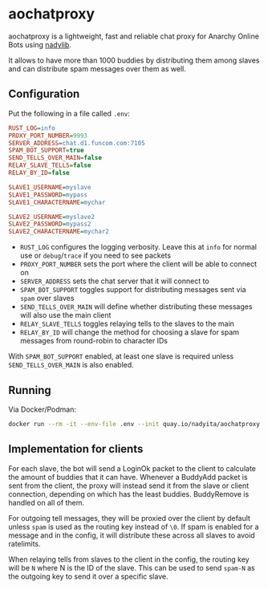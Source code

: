 # aochatproxy

aochatproxy is a lightweight, fast and reliable chat proxy for Anarchy Online Bots using [nadylib](https://github.com/Nadybot/nadylib).

It allows to have more than 1000 buddies by distributing them among slaves and can distribute spam messages over them as well.

## Configuration

Put the following in a file called `.env`:

```ini
RUST_LOG=info
PROXY_PORT_NUMBER=9993
SERVER_ADDRESS=chat.d1.funcom.com:7105
SPAM_BOT_SUPPORT=true
SEND_TELLS_OVER_MAIN=false
RELAY_SLAVE_TELLS=false
RELAY_BY_ID=false

SLAVE1_USERNAME=myslave
SLAVE1_PASSWORD=mypass
SLAVE1_CHARACTERNAME=mychar

SLAVE2_USERNAME=myslave2
SLAVE2_PASSWORD=mypass2
SLAVE2_CHARACTERNAME=mychar2
```

- `RUST_LOG` configures the logging verbosity. Leave this at `info` for normal use or `debug`/`trace` if you need to see packets
- `PROXY_PORT_NUMBER` sets the port where the client will be able to connect on
- `SERVER_ADDRESS` sets the chat server that it will connect to
- `SPAM_BOT_SUPPORT` toggles support for distributing messages sent via `spam` over slaves
- `SEND_TELLS_OVER_MAIN` will define whether distributing these messages will also use the main client
- `RELAY_SLAVE_TELLS` toggles relaying tells to the slaves to the main
- `RELAY_BY_ID` will change the method for choosing a slave for spam messages from round-robin to character IDs

With `SPAM_BOT_SUPPORT` enabled, at least one slave is required unless `SEND_TELLS_OVER_MAIN` is also enabled.

## Running

Via Docker/Podman:

```bash
docker run --rm -it --env-file .env --init quay.io/nadyita/aochatproxy:rust-rewrite
```

## Implementation for clients

For each slave, the bot will send a LoginOk packet to the client to calculate the amount of buddies that it can have. Whenever a BuddyAdd packet is sent from the client, the proxy will instead send it from the slave or client connection, depending on which has the least buddies. BuddyRemove is handled on all of them.

For outgoing tell messages, they will be proxied over the client by default unless `spam` is used as the routing key instead of `\0`. If spam is enabled for a message and in the config, it will distribute these across all slaves to avoid ratelimits.

When relaying tells from slaves to the client in the config, the routing key will be `N` where N is the ID of the slave. This can be used to send `spam-N` as the outgoing key to send it over a specific slave.
